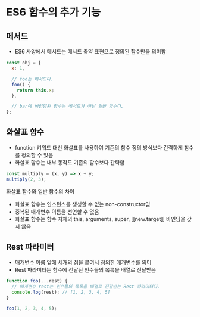 # ES6 함수의 추가 기능

## 메서드

- ES6 사양에서 메서드는 메서드 축약 표현으로 정의된 함수만을 의미함

```jsx
const obj = {
  x: 1,

  // foo는 메서드다.
  foo() {
    return this.x;
  },

  // bar에 바인딩된 함수는 메서드가 아닌 일반 함수다.
};
```

## 화살표 함수

- function 키워드 대신 화살표를 사용하여 기존의 함수 정의 방식보다 간력하게 함수를 정의할 수 있음
- 화살표 함수는 내부 동작도 기존의 함수보다 간략함

```jsx
const multiply = (x, y) => x + y;
multiply(2, 3);
```

화살표 함수와 일반 함수의 차이

- 화살표 함수는 인스턴스를 생성할 수 없는 non-constructor임
- 중복된 매개변수 이름을 선언할 수 없음
- 화살표 함수는 함수 자체의 this, arguments, super, [[new.target]] 바인딩을 갖지 않음

## Rest 파라미터

- 매개변수 이름 앞에 세개의 점을 붙여서 정의한 매개변수를 의미
- Rest 파라미터는 함수에 전달된 인수들의 목록을 배열로 전달받음

```jsx
function foo(...rest) {
  // 매개변수 rest는 인수들의 목록을 배열로 전달받는 Rest 파라미터다.
  console.log(rest); // [1, 2, 3, 4, 5]
}

foo(1, 2, 3, 4, 5);
```
